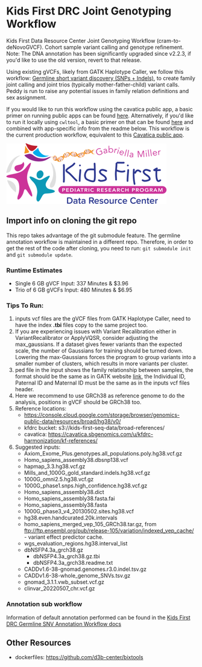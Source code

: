 # Kids First DRC Joint Genotyping Workflow
Kids First Data Resource Center Joint Genotyping Workflow (cram-to-deNovoGVCF). Cohort sample variant calling and genotype refinement.
Note: The DNA annotation has been significantly upgraded since v2.2.3, if you'd like to use the old version, revert to that release.

Using existing gVCFs, likely from GATK Haplotype Caller, we follow this workflow: [Germline short variant discovery (SNPs + Indels)](https://software.broadinstitute.org/gatk/best-practices/workflow?id=11145), to create family joint calling and joint trios (typically mother-father-child) variant calls. Peddy is run to raise any potential issues in family relation definitions and sex assignment.

If you would like to run this workflow using the cavatica public app, a basic primer on running public apps can be found [here](https://www.notion.so/d3b/Starting-From-Scratch-Running-Cavatica-af5ebb78c38a4f3190e32e67b4ce12bb).
Alternatively, if you'd like to run it locally using `cwltool`, a basic primer on that can be found [here](https://www.notion.so/d3b/Starting-From-Scratch-Running-CWLtool-b8dbbde2dc7742e4aff290b0a878344d) and combined with app-specific info from the readme below.
This workflow is the current production workflow, equivalent to this [Cavatica public app](https://cavatica.sbgenomics.com/public/apps#cavatica/apps-publisher/kfdrc-jointgenotyping-refinement-workflow).

![data service logo](https://github.com/d3b-center/d3b-research-workflows/raw/master/doc/kfdrc-logo-sm.png)

## Import info on cloning the git repo
This repo takes advantage of the git submodule feature.
The germline annotation workflow is maintained in a different repo.
Therefore, in order to get the rest of the code after cloning, you need to run: `git submodule init` and `git submodule update`.

### Runtime Estimates
- Single 6 GB gVCF Input: 337 Minutes & $3.96
- Trio of 6 GB gVCFs Input: 480 Minutes & $6.95

### Tips To Run:
1. inputs vcf files are the gVCF files from GATK Haplotype Caller, need to have the index **.tbi** files copy to the same project too.
1. If you are experiencing issues with Variant Recalibration either in VariantRecalibrator or ApplyVQSR, consider adjusting the max_gaussians. If a dataset gives fewer variants than the expected scale, the number of Gaussians for training should be turned down. Lowering the max-Gaussians forces the program to group variants into a smaller number of clusters, which results in more variants per cluster.
1. ped file in the input shows the family relationship between samples, the format should be the same as in GATK website [link](https://gatkforums.broadinstitute.org/gatk/discussion/7696/pedigree-ped-files), the Individual ID, Paternal ID and Maternal ID must be the same as in the inputs vcf files header.
1. Here we recommend to use GRCh38 as reference genome to do the analysis, positions in gVCF should be GRCh38 too.
1. Reference locations:
    - https://console.cloud.google.com/storage/browser/genomics-public-data/resources/broad/hg38/v0/
    - kfdrc bucket: s3://kids-first-seq-data/broad-references/
    - cavatica: https://cavatica.sbgenomics.com/u/kfdrc-harmonization/kf-references/
1. Suggested inputs:
    -  Axiom_Exome_Plus.genotypes.all_populations.poly.hg38.vcf.gz
    -  Homo_sapiens_assembly38.dbsnp138.vcf
    -  hapmap_3.3.hg38.vcf.gz
    -  Mills_and_1000G_gold_standard.indels.hg38.vcf.gz
    -  1000G_omni2.5.hg38.vcf.gz
    -  1000G_phase1.snps.high_confidence.hg38.vcf.gz
    -  Homo_sapiens_assembly38.dict
    -  Homo_sapiens_assembly38.fasta.fai
    -  Homo_sapiens_assembly38.fasta
    -  1000G_phase3_v4_20130502.sites.hg38.vcf
    -  hg38.even.handcurated.20k.intervals
    -  homo_sapiens_merged_vep_105_GRCh38.tar.gz, from ftp://ftp.ensembl.org/pub/release-105/variation/indexed_vep_cache/ - variant effect predictor cache.
    -  wgs_evaluation_regions.hg38.interval_list
    - dbNSFP4.3a_grch38.gz
      - dbNSFP4.3a_grch38.gz.tbi
      - dbNSFP4.3a_grch38.readme.txt
    - CADDv1.6-38-gnomad.genomes.r3.0.indel.tsv.gz
    - CADDv1.6-38-whole_genome_SNVs.tsv.gz
    - gnomad_3.1.1.vwb_subset.vcf.gz
    - clinvar_20220507_chr.vcf.gz

### Annotation sub workflow
Information of default annotation performed can be found in the [Kids First DRC Germline SNV Annotation Workflow docs](https://github.com/kids-first/kf-germline-workflow/blob/master/docs/GERMLINE_SNV_ANNOT_README.md)

## Other Resources
- dockerfiles: https://github.com/d3b-center/bixtools

